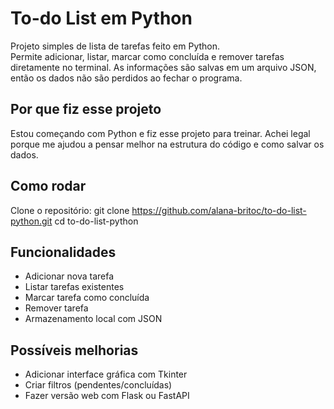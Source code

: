 # To-do List em Python

Projeto simples de lista de tarefas feito em Python.  
Permite adicionar, listar, marcar como concluída e remover tarefas diretamente no terminal. As informações são salvas em um arquivo JSON, então os dados não são perdidos ao fechar o programa.

## Por que fiz esse projeto

Estou começando com Python e fiz esse projeto para treinar. Achei legal porque me ajudou a pensar melhor na estrutura do código e como salvar os dados.

## Como rodar

Clone o repositório:
git clone https://github.com/alana-britoc/to-do-list-python.git
cd to-do-list-python


## Funcionalidades

- Adicionar nova tarefa
- Listar tarefas existentes
- Marcar tarefa como concluída
- Remover tarefa
- Armazenamento local com JSON

## Possíveis melhorias

- Adicionar interface gráfica com Tkinter
- Criar filtros (pendentes/concluídas)
- Fazer versão web com Flask ou FastAPI
